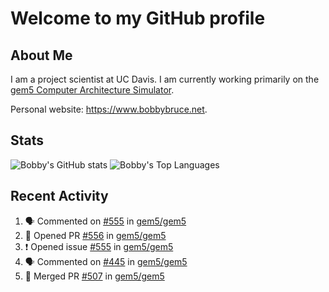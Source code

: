 # Welcome to my GitHub profile

## About Me

I am a project scientist at UC Davis. I am currently working primarily on the [gem5 Computer Architecture Simulator](https://github.com/gem5).

Personal website: <https://www.bobbybruce.net>.

## Stats

![Bobby's GitHub stats](https://github-readme-stats.vercel.app/api?username=bobbyrbruce&show_icons=true&theme=responsive&include_all_commits=true&count_private=true&show=reviews&disable_animations=true)
![Bobby's Top Languages ](https://github-readme-stats.vercel.app/api/top-langs/?username=bobbyrbruce&layout=compact&theme=responsive&count_private=true&langs_count=10&disable_animations=true)

## Recent Activity

<!--START_SECTION:activity-->
1. 🗣 Commented on [#555](https://github.com/gem5/gem5/issues/555#issuecomment-1807789167) in [gem5/gem5](https://github.com/gem5/gem5)
2. 💪 Opened PR [#556](https://github.com/gem5/gem5/pull/556) in [gem5/gem5](https://github.com/gem5/gem5)
3. ❗ Opened issue [#555](https://github.com/gem5/gem5/issues/555) in [gem5/gem5](https://github.com/gem5/gem5)
4. 🗣 Commented on [#445](https://github.com/gem5/gem5/pull/445#issuecomment-1803789818) in [gem5/gem5](https://github.com/gem5/gem5)
5. 🎉 Merged PR [#507](https://github.com/gem5/gem5/pull/507) in [gem5/gem5](https://github.com/gem5/gem5)
<!--END_SECTION:activity-->
